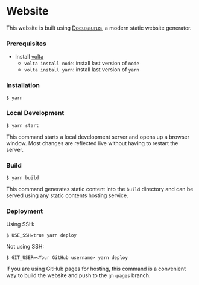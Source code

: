 # Website

This website is built using [Docusaurus](https://docusaurus.io/), a modern static website generator.

### Prerequisites

- Install [volta](https://docs.volta.sh/guide/getting-started)
  - `volta install node`: install last version of `node`
  - `volta install yarn`: install last version of `yarn`

### Installation

```
$ yarn
```

### Local Development

```
$ yarn start
```

This command starts a local development server and opens up a browser window. Most changes are reflected live without having to restart the server.

### Build

```
$ yarn build
```

This command generates static content into the `build` directory and can be served using any static contents hosting service.

### Deployment

Using SSH:

```
$ USE_SSH=true yarn deploy
```

Not using SSH:

```
$ GIT_USER=<Your GitHub username> yarn deploy
```

If you are using GitHub pages for hosting, this command is a convenient way to build the website and push to the `gh-pages` branch.
